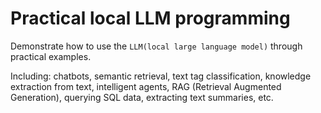 # Practical local LLM programming
Demonstrate how to use the `LLM(local large language model)` through practical examples.  

Including: chatbots, semantic retrieval, text tag classification, knowledge extraction from text, intelligent agents, RAG (Retrieval Augmented Generation), querying SQL data, extracting text summaries, etc.
